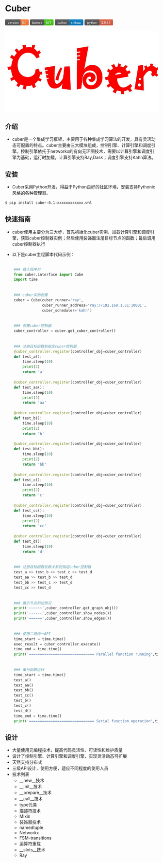 # Cuber
![shields_version](static/shields_version.png)  ![shields_license](static/shields_license.png)   ![shields_author](static/shields_author.png)  ![shiedls_python](static/shields_python.png)

![cuber_avatar](static/Cuber_avatar.jpg)

## 介绍
+ cuber是一个集成学习框架，主要用于各种集成学习算法的开发，具有灵活动态可配置的特点。cuber主要由三大模块组成，控制引擎、计算引擎和调度引擎。控制引擎依托于networkx的有向无环图技术，需要以计算引擎和调度引擎为基础，运行时加载。计算引擎支持Ray,Dask；调度引擎支持Kahn算法。


## 安装
+ Cuber采用Python开发，得益于Python良好的社区环境，安装支持Pythonic风格的各种管理器。
```bash
$ pip install cuber-0.1-xxxxxxxxxxxx.whl
```



## 快速指南
+ cuber使用主要分为三大步，首先初始化cuber实例，加载计算引擎和调度引擎，获取cuber控制器实例；然后使用装饰器注册目标节点的函数；最后调用cuber控制器执行

+ 以下是cuber主程脚本代码示例：

```python

	### 载入程序包
	from cuber.interface import Cube
	import time


	### cuber实例创建
	cuber = Cube(cuber_runner='ray',
	             cuber_runner_address='ray://192.168.1.51:10001',
	             cuber_scheduler='kahn')


	### 创建cuber控制器
	cuber_controller = cuber.get_cuber_controller()


	### 注册目标函数到指定cuber控制器
	@cuber_controller.register(controller_obj=cuber_controller)
	def test_a():
	    time.sleep(10)
	    print(2)
	    return 'a'

	@cuber_controller.register(controller_obj=cuber_controller)
	def test_aa():
	    time.sleep(10)
	    print(2)
	    return 'aa'

	@cuber_controller.register(controller_obj=cuber_controller)
	def test_b():
	    time.sleep(10)
	    print(2)
	    return 'b'

	@cuber_controller.register(controller_obj=cuber_controller)
	def test_bb():
	    time.sleep(10)
	    print(2)
	    return 'bb'

	@cuber_controller.register(controller_obj=cuber_controller)
	def test_c():
	    time.sleep(10)
	    print(2)
	    return 'c'

	@cuber_controller.register(controller_obj=cuber_controller)
	def test_cc():
	    time.sleep(10)
	    print(2)
	    return 'cc'

	@cuber_controller.register(controller_obj=cuber_controller)
	def test_d():
	    time.sleep(10)
	    return 'd'


	### 注册目标函数依赖关系到指定cuber控制器
	test_a >> test_b >> test_c >> test_d
	test_aa >> test_b >> test_d
	test_bb >> test_c >> test_d
	test_cc >> test_d


	### 展示节点和边情况
	print('~~~~~~',cuber_controller.get_graph_obj())
	print('------',cuber_controller.show_nodes())
	print('======',cuber_controller.show_edges())


	### 使用二级统一API
	time_start = time.time()
	exec_result = cuber_controller.execute()
	time_end = time.time()
	print('============================== Parallel function running',time_end - time_start)


	### 串行函数运行
	time_start = time.time()
	test_a()
	test_aa()
	test_bb()
	test_cc()
	test_b()
	test_c()
	test_d()
	time_end = time.time()
	print('============================== Serial function operation',time_end - time_start)
```


## 设计
+ 大量使用元编程技术，提高代码灵活性、可读性和维护质量
+ 设计了控制引擎、计算引擎和调度引擎，实现灵活动态可扩展
+ 天然支持分布式
+ 三级API设计，使用方便，适应不同程度的使用人员
+ 技术列表
	+ __new__技术
	+ __init__技术
	+ __prepare__技术
	+ __call__技术
	+ type元类
	+ 描述符技术
	+ Mixin
	+ 装饰器技术
	+ namedtuple
	+ Networkx
	+ FSM-transitions
	+ 运算符重载
	+ __slots__技术
	+ Ray
